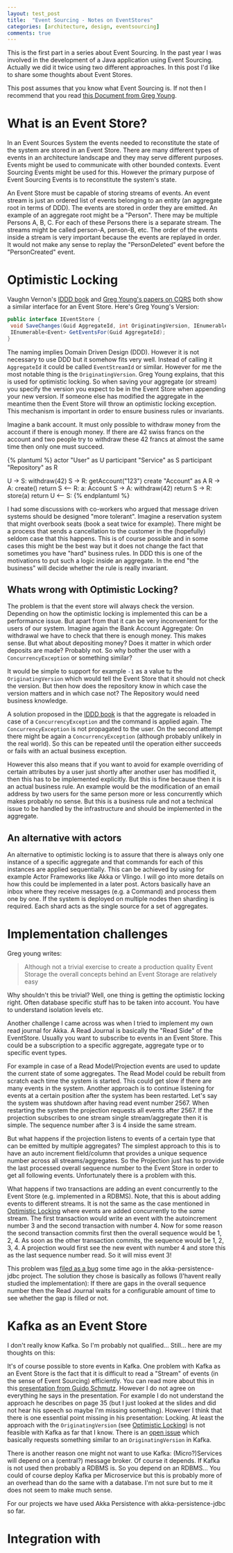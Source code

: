 ```yaml
---
layout: test_post
title:  "Event Sourcing - Notes on EventStores"
categories: [architecture, design, eventsourcing]
comments: true
---
```


This is the first part in a series about Event Sourcing. In the past year I was involved in the development of a Java application using Event Sourcing. Actually we did it twice using two different approaches. In this post I'd like to share some thoughts about Event Stores.

This post assumes that you know what Event Sourcing is. If not then I recommend that you read [this Document from Greg Young](https://cqrs.files.wordpress.com/2010/11/cqrs_documents.pdf).


# What is an Event Store?

In an Event Sources System the events needed to reconstitute the state of the system are stored in an Event Store. There are many different types of events in an architecture landscape and they may serve different purposes. Events might be used to communicate with other bounded contexts. Event Sourcing Events might be used for this. However the primary purpose of Event Sourcing Events is to reconstitute the system's state.

An Event Store must be capable of storing streams of events. An event stream is just an ordered list of events belonging to an entity (an aggregate root in terms of DDD). The events are stored in order they are emitted. An example of an aggregate root might be a "Person". There may be multiple Persons A, B, C. For each of these Persons there is a separate stream. The streams might be called person-A, person-B, etc. The order of the events inside a stream is very important because the events are replayed in order. It would not make any sense to replay the "PersonDeleted" event before the "PersonCreated" event. 

# Optimistic Locking

Vaughn Vernon's [IDDD book](https://www.goodreads.com/book/show/15756865-implementing-domain-driven-design) and [Greg Young's papers on CQRS](https://cqrs.files.wordpress.com/2010/11/cqrs_documents.pdf) both show a similar interface for an Event Store. Here's Greg Young's Version:

```csharp
public interface IEventStore {
 void SaveChanges(Guid AggregateId, int OriginatingVersion, IEnumerable<Event> events);
 IEnumerable<Event> GetEventsFor(Guid AggregateId);
}
```

The naming implies Domain Driven Design (DDD). However it is not necessary to use DDD but it somehow fits very well. Instead of calling it `AggregateId` it could be called `EventStreamId` or similar. However for me the most notable thing is the `OriginatingVersion`. Greg Young explains, that this is used for optimistic locking. So when saving your aggregate (or stream) you specify the version you expect to be in the Event Store when appending your new version. If someone else has modified the aggregate in the meantime then the Event Store will throw an optimistic locking exception. This mechanism is important in order to ensure business rules or invariants.

Imagine a bank account. It must only possible to withdraw money from the account if there is enough money. If there are 42 swiss francs on the account and two people try to withdraw these 42 francs at almost the same time then only one must succeed. 


{% plantuml %}
actor "User" as U
participant "Service" as S
participant "Repository" as R

U -> S: withdraw(42)
S -> R: getAccount("123")
create   "Account" as A
R -> A: create()
return
S <-- R: a: Account
S -> A: withdraw(42)
return
S -> R: store(a)
return
U <-- S:
{% endplantuml %}


I had some discussions with co-workers who argued that message driven systems should be designed "more tolerant". Imagine a reservation system that might overbook seats (book a seat twice for example). There might be a process that sends a cancellation to the customer in the (hopefully) seldom case that this happens. This is of course possible and in some cases this might be the best way but it does not change the fact that sometimes you have "hard" business rules. In DDD this is one of the motivations to put such a logic inside an aggregate. In the end "the business" will decide whether the rule is really invariant.

## Whats wrong with Optimistic Locking?

The problem is that the event store will always check the version. Depending on how the optimistic locking is implemented this can be a performance issue. But apart from that it can be very inconvenient for the users of our system. Imagine again the Bank Account Aggregate: On withdrawal we have to check that there is enough money. This makes sense. But what about depositing money? Does it matter in which order deposits are made? Probably not. So why bother the user with a `ConcurrencyException` or something similar?

It would be simple to support for example `-1` as a value tu the `OriginatingVersion` which would tell the Event Store that it should not check the version. But then how does the repository know in which case the version matters and in which case not? The Repository would need business knowledge.

A solution proposed in the [IDDD book](https://www.goodreads.com/book/show/15756865-implementing-domain-driven-design) is that the aggregate is reloaded in case of a `ConcurrencyException` and the command is applied again. The `ConcurrencyException` is not propagated to the user. On the second attempt there might be again a `ConcurrencyException` (although probably unlikely in the real world). So this can be repeated until the operation either succeeds or fails with an actual business exception.

However this also means that if you want to avoid for example overriding of certain attributes by a user just shortly after another user has modified it, then this has to be implemented explicitly. But this is fine because then it is an actual business rule. An example would be the modification of an email address by two users for the same person more or less concurrently which makes probably no sense. But this is a business rule and not a technical issue to be handled by the infrastructure and should be implemented in the aggregate.

## An alternative with actors

An alternative to optimistic locking is to assure that there is always only one instance of a specific aggregate and that commands for each of this instances are applied sequentially. This can be achieved by using for example Actor Frameworks like Akka or Vlingo. I will go into more details on how this could be implemented in a later post. Actors basically have an inbox where they receive messages (e.g. a Command) and process them one by one. If the system is deployed on multiple nodes then sharding is required. Each shard acts as the single source for a set of aggregates.


# Implementation challenges

Greg young writes:

> Although not a trivial exercise to create a production quality Event Storage the overall concepts behind
  an Event Storage are relatively easy
  
Why shouldn't this be trivial? Well, one thing is getting the optimistic locking right. Often database specific stuff has to be taken into account. You have to understand isolation levels etc. 

Another challenge I came across was when I tried to implement my own read journal for Akka. A Read Journal is basically the "Read Side" of the EventStore. Usually you want to subscribe to events in an Event Store. This could be a subscription to a specific aggregate, aggregate type or to specific event types.

For example in case of a Read Model/Projection events are used to update the current state of some aggregates. The Read Model could be rebuilt from scratch each time the system is started. This could get slow if there are many events in the system. Another approach is to continue listening for events at a certain position after the system has been restarted. Let's say the system was shutdown after having read event number 2567. When restarting the system the projection requests all events after 2567. If the projection subscribes to one stream single stream/aggregate then it is simple. The sequence number after 3 is 4 inside the same stream.

But what happens if the projection listens to events of a certain type that can be emitted by multiple aggregates? The simplest approach to this is to have an auto increment field/column that provides a unique sequence number across all streams/aggregates. So the Projection just has to provide the last processed overall sequence number to the Event Store in order to get all following events. Unfortunately there is a problem with this.

What happens if two transactions are adding an event concurrently to the Event Store (e.g. implemented in a RDBMS). Note, that this is about adding events to different streams. It is not the same as the case mentioned in [Optimistic Locking](#optimistic-locking) where events are added concurrently to the _same_ stream. The first transaction would write an event with the autoincrement number 3 and the second transaction with number 4. Now for some reason the second transaction commits first then the overall sequence would be 1, 2, 4. As soon as the other transaction commits, the sequence would be 1, 2, 3, 4. A projection would first see the new event with number 4 and store this as the last sequence number read. So it will miss event 3!

This problem was [filed as a bug](https://github.com/akka/akka-persistence-jdbc/issues/96) some time ago in the akka-persistence-jdbc project. The solution they chose is basically as follows (I'havent really studied the implementation): If there are gaps in the overall sequence number then the Read Journal waits for a configurable amount of time to see whether the gap is filled or not. 

# Kafka as an Event Store

I don't really know Kafka. So I'm probably not qualified... Still... here are my thoughts on this:

It's of course possible to store events in Kafka. One problem with Kafka as an Event Store is the fact that it is difficult to read a "Stream" of events (in the sense of Event Sourcing) efficiently. You can read more about this in this [presentation from Guido Schmutz](https://de.slideshare.net/gschmutz/kafka-as-an-event-store-is-it-good-enough). However I do not agree on everything he says in the presentation. For example I do not understand the approach he describes on page 35 (but I just looked at the slides and did not hear his speech so maybe I'm missing something). However I think that there is one essential point missing in his presentation: Locking. At least the approach with the `OriginatingVersion` (see [Optimistic Locking](#optimistic-locking)) is not feasible with Kafka as far that I know. There is an [open issue](https://issues.apache.org/jira/browse/KAFKA-2260) which basically requests something similar to an `OriginatingVersion` in Kafka.

There is another reason one might not want to use Kafka: (Micro?)Services will depend on a (central?) message broker. Of course it depends. If Kafka is not used then probably a RDBMS is. So you depend on an RDBMS... You could of course deploy Kafka per Microservice but this is probably more of an overhead than do the same with a database. I'm not sure but to me it does not seem to make much sense.

For our projects we have used Akka Persistence with akka-persistence-jdbc so far.

# Integration with
